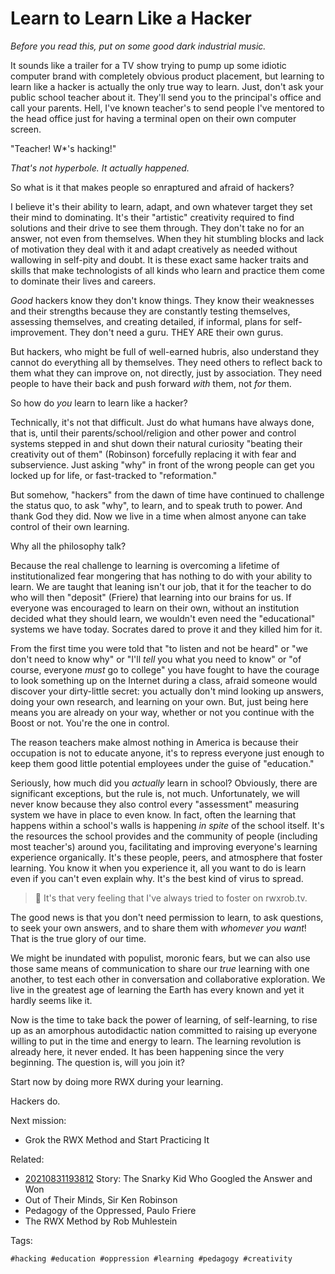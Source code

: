 # Learn to Learn Like a Hacker

*Before you read this, put on some good dark industrial music.*

It sounds like a trailer for a TV show trying to pump up some idiotic
computer brand with completely obvious product placement, but learning
to learn like a hacker is actually the only true way to learn. Just,
don't ask your public school teacher about it. They'll send you to the
principal's office and call your parents. Hell, I've known teacher's to
send people I've mentored to the head office just for having a terminal
open on their own computer screen.

"Teacher! W*'s hacking!"

*That's not hyperbole. It actually happened.*

So what is it that makes people so enraptured and afraid of hackers?

I believe it's their ability to learn, adapt, and own whatever target
they set their mind to dominating. It's their "artistic" creativity
required to find solutions and their drive to see them through. They
don't take no for an answer, not even from themselves. When they hit
stumbling blocks and lack of motivation they deal with it and adapt
creatively as needed without wallowing in self-pity and doubt. It is
these exact same hacker traits and skills that make technologists of all
kinds who learn and practice them come to dominate their lives and
careers. 

*Good* hackers know they don't know things. They know their weaknesses
and their strengths because they are constantly testing themselves,
assessing themselves, and creating detailed, if informal, plans for
self-improvement. They don't need a guru. THEY ARE their own gurus.

But hackers, who might be full of well-earned hubris, also  understand
they cannot do everything all by themselves. They need others to reflect
back to them what they can improve on, not directly, just by
association. They need people to have their back and push forward *with* them, not *for* them.

So how do *you* learn to learn like a hacker?

Technically, it's not that difficult. Just do what humans have always
done, that is, until their parents/school/religion and other power and
control systems stepped in and shut down their natural curiosity
"beating their creativity out of them" (Robinson) forcefully replacing
it with fear and subservience. Just asking "why" in front of the wrong
people can get you locked up for life, or fast-tracked to "reformation."

But somehow, "hackers" from the dawn of time have continued to challenge
the status quo, to ask "why", to learn, and to speak truth to power. And
thank God they did. Now we live in a time when almost anyone can take
control of their own learning.

Why all the philosophy talk?

Because the real challenge to learning is overcoming a lifetime of
institutionalized fear mongering that has nothing to do with your
ability to learn. We are taught that leaning isn't our job, that it for
the teacher to do who will then "deposit" (Friere) that learning into
our brains for us. If everyone was encouraged to learn on their own,
without an institution decided what they should learn, we wouldn't even
need the "educational" systems we have today. Socrates dared to prove it
and they killed him for it.

From the first time you were told that "to listen and not be heard" or
"we don't need to know why" or "I'll *tell* you what you need to know"
or "of course, everyone *must* go to college" you have fought to have
the courage to look something up on the Internet during a class, afraid
someone would discover your dirty-little secret: you actually don't mind
looking up answers, doing your own research, and learning on your own.
But, just being here means you are already on your way, whether or not
you continue with the Boost or not. You're the one in control.

The reason teachers make almost nothing in America is because their
occupation is not to educate anyone, it's to repress everyone just
enough to keep them good little potential employees under the guise of
"education." 

Seriously, how much did you *actually* learn in school? Obviously, there
are significant exceptions, but the rule is, not much. Unfortunately, we
will never know because they also control every "assessment" measuring
system we have in place to even know. In fact, often the learning that
happens within a school's walls is happening *in spite* of the school
itself. It's the resources the school provides and the community of
people (including most teacher's) around you, facilitating and improving
everyone's learning experience organically. It's these people, peers,
and atmosphere that foster learning. You know it when you experience it,
all you want to do is learn even if you can't even explain why. It's the
best kind of virus to spread.

> 💬
> It's that very feeling that I've always tried to foster on rwxrob.tv.

The good news is that you don't need permission to learn, to ask
questions, to seek your own answers, and to share them with *whomever
you want*! That is the true glory of our time. 

We might be inundated with populist, moronic fears, but we can also use
those same means of communication to share our *true* learning with one
another, to test each other in conversation and collaborative
exploration. We live in the greatest age of learning the Earth has every
known and yet it hardly seems like it. 

Now is the time to take back the power of learning, of self-learning, to
rise up as an amorphous autodidactic nation committed to raising up
everyone willing to put in the time and energy to learn. The learning
revolution is already here, it never ended. It has been happening since the very beginning. The question is, will you join it?

Start now by doing more RWX during your learning.

Hackers do.

Next mission:

* Grok the RWX Method and Start Practicing It

Related:

* [20210831193812](/20210831193812/) Story: The Snarky Kid Who Googled the Answer and Won
* Out of Their Minds, Sir Ken Robinson
* Pedagogy of the Oppressed, Paulo Friere
* The RWX Method by Rob Muhlestein

Tags:

    #hacking #education #oppression #learning #pedagogy #creativity
